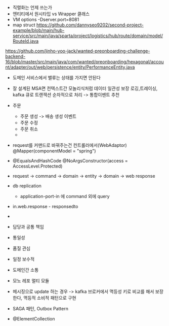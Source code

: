 
- 직렬화는 언제 쓰는가
- 엔티티에서 원시타입 vs Wrapper 클래스
- VM options -Dserver.port=8081
- map struct
https://github.com/dannyseo9202/second-project-example/blob/main/hub-service/src/main/java/sparta/project/logistics/hub/route/domain/model/RouteId.java

https://github.com/jinho-yoo-jack/wanted-preonboarding-challenge-backend-16/blob/master/src/main/java/com/wanted/preonboarding/hexagonal/account/adapter/out/web/persistence/entity/PerformanceEntity.java
- 도메인 서비스에서 밸류는 상태를 가지면 안된다
- 잘 설계된 MSA면 컨텍스트간 모놀리식처럼 데이터 일관성 보장 로깅,트레이싱, kafka 큐로 트랜잭션 순차적으로 처리 -> 통합이벤트 추천
- 주문
	- 주문 생성  -> 배송 생성 이벤트
	- 주문 수정
	- 주문 취소
	- 

- request를 커맨드로 바꿔주는건 컨트롤러에서(WebAdaptor)
@Mapper(componentModel = "spring")
- @EqualsAndHashCode @NoArgsConstructor(access = AccessLevel.Protected)
- request -> command -> domain  -> entity -> domain -> web response
- db replication
	- application-port-in 에 command 외에 query
- in.web.response - responsedto
- 
- 담당과 공통 책임
- 통일성
- 품질 관심
- 일정 보수적
- 도메인간 소통


- 모노 레포 멀티 모듈
- 메시징으로 update 하는 경우 -> kafka 브로커에서 멱등성 키로 비교를 해서 보장한다, 멱등적 소비적 패턴으로 구현
- SAGA 패턴, Outbox Pattern
- @ElementCollection